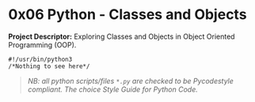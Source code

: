 # 0x06 Python - Classes and Objects

__Project Descriptor:__ Exploring Classes and Objects in Object 
Oriented Programming (OOP).

```
#!/usr/bin/python3
/*Nothing to see here*/
```

> _NB: all python scripts/files ```*.py``` are checked to be Pycodestyle_
> _compliant. The choice Style Guide for Python Code._
